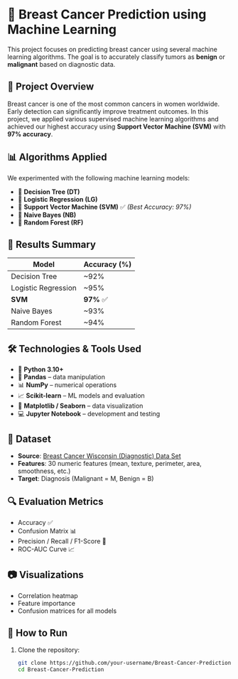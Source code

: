 # 🧠 Breast Cancer Prediction using Machine Learning

This project focuses on predicting breast cancer using several machine learning algorithms. The goal is to accurately classify tumors as **benign** or **malignant** based on diagnostic data.

## 🚀 Project Overview

Breast cancer is one of the most common cancers in women worldwide. Early detection can significantly improve treatment outcomes. In this project, we applied various supervised machine learning algorithms and achieved our highest accuracy using **Support Vector Machine (SVM)** with **97% accuracy**.

## 📊 Algorithms Applied

We experimented with the following machine learning models:

- 🧮 **Decision Tree (DT)**
- 🔗 **Logistic Regression (LG)**
- 📐 **Support Vector Machine (SVM)** ✅ *(Best Accuracy: 97%)*
- 🎯 **Naive Bayes (NB)**
- 🌲 **Random Forest (RF)**

## 📌 Results Summary

| Model              | Accuracy (%) |
|-------------------|--------------|
| Decision Tree      | ~92%         |
| Logistic Regression| ~95%         |
| **SVM**            | **97%** ✅   |
| Naive Bayes        | ~93%         |
| Random Forest      | ~94%         |

## 🛠️ Technologies & Tools Used

- 🐍 **Python 3.10+**
- 📁 **Pandas** – data manipulation
- 📊 **NumPy** – numerical operations
- 📈 **Scikit-learn** – ML models and evaluation
- 🎨 **Matplotlib / Seaborn** – data visualization
- 💻 **Jupyter Notebook** – development and testing

## 📁 Dataset

- **Source**: [Breast Cancer Wisconsin (Diagnostic) Data Set](https://archive.ics.uci.edu/ml/datasets/Breast+Cancer+Wisconsin+(Diagnostic))
- **Features**: 30 numeric features (mean, texture, perimeter, area, smoothness, etc.)
- **Target**: Diagnosis (Malignant = M, Benign = B)

## 🔍 Evaluation Metrics

- Accuracy ✅
- Confusion Matrix 📊
- Precision / Recall / F1-Score 🧮
- ROC-AUC Curve 📈

## 📷 Visualizations

- Correlation heatmap
- Feature importance
- Confusion matrices for all models

## 📌 How to Run

1. Clone the repository:
   ```bash
   git clone https://github.com/your-username/Breast-Cancer-Prediction.git
   cd Breast-Cancer-Prediction
